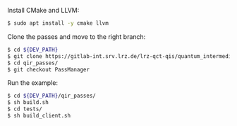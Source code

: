 Install CMake and LLVM:
```bash
$ sudo apt install -y cmake llvm
```

Clone the passes and move to the right branch:
```bash
$ cd ${DEV_PATH}
$ git clone https://gitlab-int.srv.lrz.de/lrz-qct-qis/quantum_intermediate_representation/qir_passes.git
$ cd qir_passes/
$ git checkout PassManager
```

Run the example:
```bash
$ cd ${DEV_PATH}/qir_passes/
$ sh build.sh
$ cd tests/
$ sh build_client.sh
```

